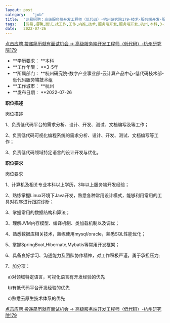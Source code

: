 ```yaml
---
layout:	post
category:	"job"
title:	"网易招聘：高级服务端开发工程师（低代码）-杭州研究院179-技术-服务端开发-服务端开发-杭州本科3-5年"
tags:	[网易,招聘,面试,找工作,工作,内推,技术,服务端开发,服务端开发,杭州,本科,3-5年]
date:	2022-07-26
---
```


[点击应聘 投递简历就有面试机会 ->  高级服务端开发工程师（低代码）-杭州研究院179](http://mobile.bole.netease.com/bole/boleDetail?id=30908&employeeId=346f03c3cda5f04c&key=all)



- **学历要求： **本科
- **工作年限： **3-5年
- **所属部门： **杭州研究院-数字产业事业部-云计算产品中心-低代码技术部-低代码服务端技术组
- **工作城市： **杭州
- **发布日期： **2022-07-26



**职位描述**

岗位描述

1、负责低代码平台的需求分析、设计、开发、测试、文档编写及等工作；

2、负责低代码可视化编程系统的需求分析、设计、开发、测试、文档编写等工作；

3、负责低代码领域特定语言的设计开发与优化。







**职位要求**

岗位要求

1、计算机及相关专业本科以上学历，3年以上服务端开发经验；

2、熟练掌握Linux环境下Java开发，熟悉各种常用设计模式，能够利用常用的工具对程序进行跟踪诊断；

3、掌握常用的数据结构和算法；

3、理解JVM内存模型、编译机制、类加载机制以及调优；

4、熟悉数据库相关技术，熟练使用mysql/oracle，熟悉SQL性能优化；

5、掌握SpringBoot,Hibernate,Mybatis等常用开发框架；

6、具备良好学习、沟通能力及团队协作精神，对工作积极严谨，勇于承担压力;

7、加分项：

&nbsp; a)对领域特定语言，可视化语言有开发经验的优先

&nbsp; b)有低代码平台开发经验的优先

&nbsp; c)熟悉云原生技术体系的优先



[点击应聘 投递简历就有面试机会 ->  高级服务端开发工程师（低代码）-杭州研究院179](http://mobile.bole.netease.com/bole/boleDetail?id=30908&employeeId=346f03c3cda5f04c&key=all)